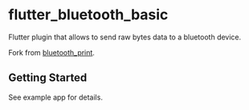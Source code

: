 # flutter_bluetooth_basic

Flutter plugin that allows to send raw bytes data to a bluetooth device.

Fork from [bluetooth_print](https://github.com/thon-ju/bluetooth_print).

## Getting Started
See example app for details.